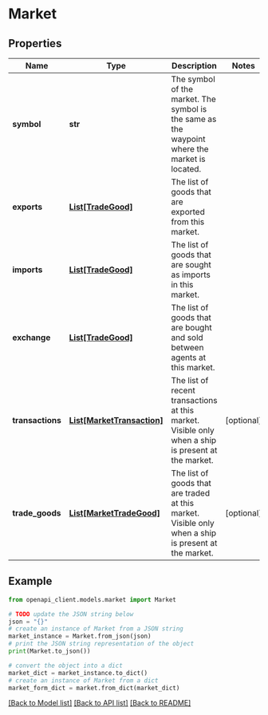 # Market



## Properties

Name | Type | Description | Notes
------------ | ------------- | ------------- | -------------
**symbol** | **str** | The symbol of the market. The symbol is the same as the waypoint where the market is located. | 
**exports** | [**List[TradeGood]**](TradeGood.md) | The list of goods that are exported from this market. | 
**imports** | [**List[TradeGood]**](TradeGood.md) | The list of goods that are sought as imports in this market. | 
**exchange** | [**List[TradeGood]**](TradeGood.md) | The list of goods that are bought and sold between agents at this market. | 
**transactions** | [**List[MarketTransaction]**](MarketTransaction.md) | The list of recent transactions at this market. Visible only when a ship is present at the market. | [optional] 
**trade_goods** | [**List[MarketTradeGood]**](MarketTradeGood.md) | The list of goods that are traded at this market. Visible only when a ship is present at the market. | [optional] 

## Example

```python
from openapi_client.models.market import Market

# TODO update the JSON string below
json = "{}"
# create an instance of Market from a JSON string
market_instance = Market.from_json(json)
# print the JSON string representation of the object
print(Market.to_json())

# convert the object into a dict
market_dict = market_instance.to_dict()
# create an instance of Market from a dict
market_form_dict = market.from_dict(market_dict)
```
[[Back to Model list]](../README.md#documentation-for-models) [[Back to API list]](../README.md#documentation-for-api-endpoints) [[Back to README]](../README.md)


